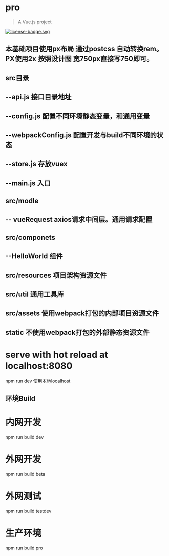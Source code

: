 # pro

> A Vue.js project

[![license-badge.svg](https://img.shields.io/badge/license-NPL%20(The%20996%20Prohibited%20License)-blue.svg)](./LICENSE)

####
## 本基础项目使用px布局 通过postcss 自动转换rem。 PX使用2x 按照设计图 宽750px直接写750即可。
## src目录
##   --api.js 接口目录地址
##   --config.js 配置不同环境静态变量，和通用变量
##   --webpackConfig.js 配置开发与build不同环境的状态
##   --store.js 存放vuex
##   --main.js  入口
## src/modle
##   -- vueRequest axios请求中间层。通用请求配置
## src/componets
##   --HelloWorld 组件
## src/resources 项目架构资源文件
## src/util 通用工具库
## src/assets 使用webpack打包的内部项目资源文件
## static 不使用webpack打包的外部静态资源文件
####

# serve with hot reload at localhost:8080
npm run dev 使用本地localhost

## 环境Build

# 内网开发
npm run build dev

# 外网开发
npm run build beta

# 外网测试
npm run build testdev

# 生产环境
npm run build pro
```
